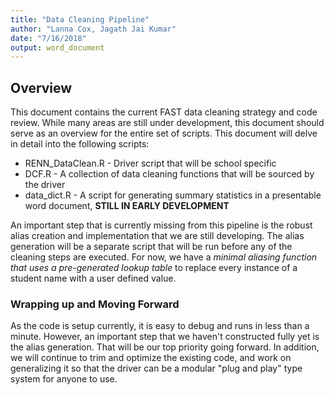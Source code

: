 ```yaml
---
title: "Data Cleaning Pipeline"
author: "Lanna Cox, Jagath Jai Kumar"
date: "7/16/2018"
output: word_document
---
```


## Overview

This document contains the current FAST data cleaning strategy and code review. While many areas are still under development, this document should serve as an overview for the entire set of scripts. This document will delve in detail into the following scripts:

* RENN_DataClean.R - Driver script that will be school specific
* DCF.R - A collection of data cleaning functions that will be sourced by the driver
* data_dict.R - A script for generating summary statistics in a presentable word document, **STILL IN EARLY DEVELOPMENT**

An important step that is currently missing from this pipeline is the robust alias creation and implementation that we are still developing. The alias generation will be a separate script that will be run before any of the cleaning steps are executed. For now, we have a *minimal aliasing function that uses a pre-generated lookup table* to replace every instance of a student name with a user defined value.

### Wrapping up and Moving Forward

As the code is setup currently, it is easy to debug and runs in less than a minute. However, an important step that we haven't constructed fully yet is the alias generation. That will be our top priority going forward. In addition, we will continue to trim and optimize the existing code, and work on generalizing it so that the driver can be a modular "plug and play" type system for anyone to use.

